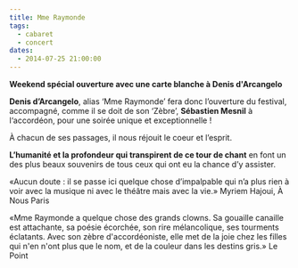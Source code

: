 ```yaml
---
title: Mme Raymonde
tags: 
  - cabaret
  - concert
dates:
  - 2014-07-25 21:00:00
---
```


**Weekend spécial ouverture avec une carte blanche à Denis d'Arcangelo**

**Denis d’Arcangelo**, alias ‘Mme Raymonde’ fera donc l’ouverture du festival, accompagné, comme il se doit de son ‘Zèbre’, **Sébastien Mesnil** à l‘accordéon, pour une soirée unique et exceptionnelle !

À chacun de ses passages, il nous réjouit le coeur et l’esprit.

**L’humanité et la profondeur qui transpirent de ce tour de chant** en font un des plus beaux souvenirs de tous ceux qui ont eu la chance d’y assister.



<quote>«Aucun doute : il se passe ici quelque chose d’impalpable qui n’a plus rien à voir avec la musique ni avec le théâtre mais avec la vie.» Myriem Hajoui, À Nous Paris</quote>

<quote>
«Mme Raymonde a quelque chose des grands clowns. Sa gouaille canaille est attachante, sa poésie écorchée, son rire mélancolique, ses tourments éclatants. Avec son zèbre d'accordéoniste, elle met de la joie chez les filles qui n'en n'ont plus que le nom, et de la couleur dans les destins gris.» Le Point</quote>

